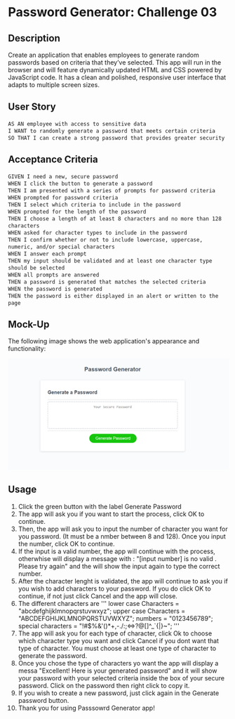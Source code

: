# Password Generator: Challenge 03

## Description

Create an application that enables employees to generate random passwords based on criteria that they’ve selected. This app will run in the browser and will feature dynamically updated HTML and CSS powered by JavaScript code. It has a clean and polished, responsive user interface that adapts to multiple screen sizes.

## User Story

```
AS AN employee with access to sensitive data
I WANT to randomly generate a password that meets certain criteria
SO THAT I can create a strong password that provides greater security
```

## Acceptance Criteria

```
GIVEN I need a new, secure password
WHEN I click the button to generate a password
THEN I am presented with a series of prompts for password criteria
WHEN prompted for password criteria
THEN I select which criteria to include in the password
WHEN prompted for the length of the password
THEN I choose a length of at least 8 characters and no more than 128 characters
WHEN asked for character types to include in the password
THEN I confirm whether or not to include lowercase, uppercase, numeric, and/or special characters
WHEN I answer each prompt
THEN my input should be validated and at least one character type should be selected
WHEN all prompts are answered
THEN a password is generated that matches the selected criteria
WHEN the password is generated
THEN the password is either displayed in an alert or written to the page
```

## Mock-Up

The following image shows the web application's appearance and functionality:

![The Password Generator application displays a green button to "Generate Password".](/assets/img/password-generator.png)

## Usage

1. Click the green button with the label Generate Password
2. The app will ask you if you want to start the process, click OK to continue.
3. Then, the app will ask you to input the number of character you want for you password. (It must be a nmber between 8 and 128). Once you input the number, click OK to continue.
4. If the input is a valid number, the app will continue with the process, otherwhise will display a message with : "[input number] is no valid . Please try again" and the will show the input again to type the correct number.
5. After the character lenght is validated, the app will continue to ask you if you wish to add characters to your password. If you do click OK to continue, if not just click Cancel and the app will close.
6. The different characters are 
'''
lower case Characters = "abcdefghijklmnopqrstuvwxyz";
upper case Characters = "ABCDEFGHIJKLMNOPQRSTUVWXYZ";
numbers = "0123456789";
special characters = "!#$%&'()*+,-./:;<=>?@[]^_`{|}~";
'''
7. The app will ask you for each type of character, click Ok to choose which character type you want and click Cancel if you dont want that type of character. You must choose at least one type of character to generate the password.
8. Once you chose the type of characters yo want the app will display a messa "Excellent! Here is your generated password" and it will show your password with your selected criteria inside the box of your secure password. Click on the password then right click to copy it.
9. If you wish to create a new password, just click again in the Generate password button.
10. Thank you for using Passsowrd Generator app! 